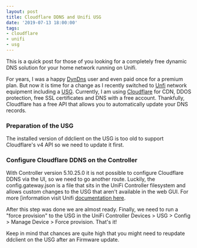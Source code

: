 ```yaml
---
layout: post
title: Cloudflare DDNS and Unifi USG
date: '2019-07-13 18:00:00'
tags:
- cloudflare
- unifi
- usg
---
```


This is a quick post for those of you looking for a completely free dynamic DNS solution for your home network running on Unifi.

For years, I was a happy [DynDns](https://dyn.com/dns) user and even paid once for a premium plan. But now it is time for a change as I recently switched to [Unfi](https://www.ui.com/) network equipment including a [USG](https://www.ui.com/unifi-routing/usg/). Currently, I am using [Cloudflare](https://cloudflare.com) for CDN, DDOS protection, free SSL certificates and DNS with a free account. Thankfully, Cloudflare has a free API that allows you to automatically update your DNS records.

### Preparation of the USG

The installed version of ddclient on the USG is too old to support Cloudflare's v4 API so we need to update it first.

<script src="https://gist.github.com/austriancoder/ceee29fd6e4ca091490bfd74f5d10e33.js"></script>

### Configure Cloudflare DDNS on the Controller

With Controller version 5.10.25.0 it is not possible to configure Cloudflare DDNS via the UI, so we need to go another route. Luckily, the config.gateway.json is a file that sits in the UniFi Controller filesystem and allows custom changes to the USG that aren't available in the web GUI. For more [information visit Unifi [documentation here](https://help.ubnt.com/hc/en-us/articles/215458888-UniFi-USG-Advanced-Configuration).

<script src="https://gist.github.com/austriancoder/4885d51580b76a38fd4d9b5256fb13c3.js"></script>

After this step was done we are almost ready. Finally, we need to run a "force provision" to the USG in the UniFi Controller Devices > USG > Config > Manage Device > Force provision. That's it!

Keep in mind that chances are quite high that you might need to reupdate ddclient on the USG after an Firmware update.
